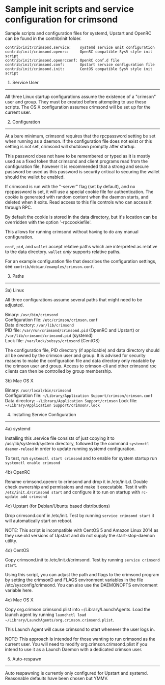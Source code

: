 Sample init scripts and service configuration for crimsond
==========================================================

Sample scripts and configuration files for systemd, Upstart and OpenRC
can be found in the contrib/init folder.

    contrib/init/crimsond.service:    systemd service unit configuration
    contrib/init/crimsond.openrc:     OpenRC compatible SysV style init script
    contrib/init/crimsond.openrcconf: OpenRC conf.d file
    contrib/init/crimsond.conf:       Upstart service configuration file
    contrib/init/crimsond.init:       CentOS compatible SysV style init script

1. Service User
---------------------------------

All three Linux startup configurations assume the existence of a "crimson" user
and group.  They must be created before attempting to use these scripts.
The OS X configuration assumes crimsond will be set up for the current user.

2. Configuration
---------------------------------

At a bare minimum, crimsond requires that the rpcpassword setting be set
when running as a daemon.  If the configuration file does not exist or this
setting is not set, crimsond will shutdown promptly after startup.

This password does not have to be remembered or typed as it is mostly used
as a fixed token that crimsond and client programs read from the configuration
file, however it is recommended that a strong and secure password be used
as this password is security critical to securing the wallet should the
wallet be enabled.

If crimsond is run with the "-server" flag (set by default), and no rpcpassword is set,
it will use a special cookie file for authentication. The cookie is generated with random
content when the daemon starts, and deleted when it exits. Read access to this file
controls who can access it through RPC.

By default the cookie is stored in the data directory, but it's location can be overridden
with the option '-rpccookiefile'.

This allows for running crimsond without having to do any manual configuration.

`conf`, `pid`, and `wallet` accept relative paths which are interpreted as
relative to the data directory. `wallet` *only* supports relative paths.

For an example configuration file that describes the configuration settings,
see `contrib/debian/examples/crimson.conf`.

3. Paths
---------------------------------

3a) Linux

All three configurations assume several paths that might need to be adjusted.

Binary:              `/usr/bin/crimsond`  
Configuration file:  `/etc/crimson/crimson.conf`  
Data directory:      `/var/lib/crimsond`  
PID file:            `/var/run/crimsond/crimsond.pid` (OpenRC and Upstart) or `/var/lib/crimsond/crimsond.pid` (systemd)  
Lock file:           `/var/lock/subsys/crimsond` (CentOS)  

The configuration file, PID directory (if applicable) and data directory
should all be owned by the crimson user and group.  It is advised for security
reasons to make the configuration file and data directory only readable by the
crimson user and group.  Access to crimson-cli and other crimsond rpc clients
can then be controlled by group membership.

3b) Mac OS X

Binary:              `/usr/local/bin/crimsond`  
Configuration file:  `~/Library/Application Support/crimson/crimson.conf`  
Data directory:      `~/Library/Application Support/crimson`
Lock file:           `~/Library/Application Support/crimson/.lock`

4. Installing Service Configuration
-----------------------------------

4a) systemd

Installing this .service file consists of just copying it to
/usr/lib/systemd/system directory, followed by the command
`systemctl daemon-reload` in order to update running systemd configuration.

To test, run `systemctl start crimsond` and to enable for system startup run
`systemctl enable crimsond`

4b) OpenRC

Rename crimsond.openrc to crimsond and drop it in /etc/init.d.  Double
check ownership and permissions and make it executable.  Test it with
`/etc/init.d/crimsond start` and configure it to run on startup with
`rc-update add crimsond`

4c) Upstart (for Debian/Ubuntu based distributions)

Drop crimsond.conf in /etc/init.  Test by running `service crimsond start`
it will automatically start on reboot.

NOTE: This script is incompatible with CentOS 5 and Amazon Linux 2014 as they
use old versions of Upstart and do not supply the start-stop-daemon utility.

4d) CentOS

Copy crimsond.init to /etc/init.d/crimsond. Test by running `service crimsond start`.

Using this script, you can adjust the path and flags to the crimsond program by
setting the crimsonD and FLAGS environment variables in the file
/etc/sysconfig/crimsond. You can also use the DAEMONOPTS environment variable here.

4e) Mac OS X

Copy org.crimson.crimsond.plist into ~/Library/LaunchAgents. Load the launch agent by
running `launchctl load ~/Library/LaunchAgents/org.crimson.crimsond.plist`.

This Launch Agent will cause crimsond to start whenever the user logs in.

NOTE: This approach is intended for those wanting to run crimsond as the current user.
You will need to modify org.crimson.crimsond.plist if you intend to use it as a
Launch Daemon with a dedicated crimson user.

5. Auto-respawn
-----------------------------------

Auto respawning is currently only configured for Upstart and systemd.
Reasonable defaults have been chosen but YMMV.
